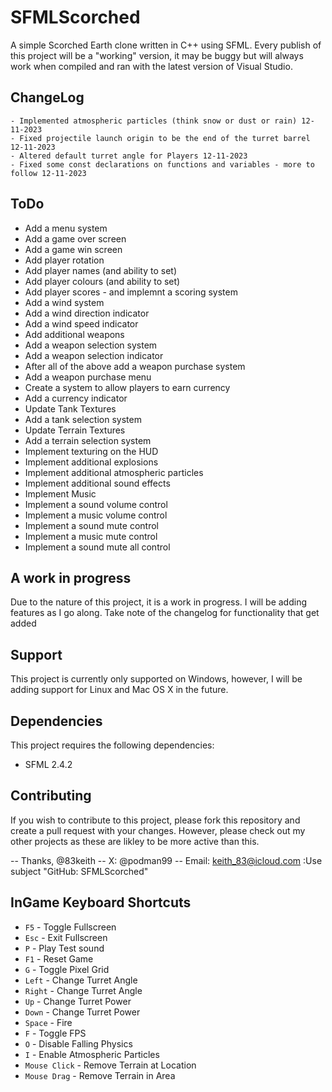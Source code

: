 # SFMLScorched
A simple Scorched Earth clone written in C++ using SFML.
Every publish of this project will be a "working" version, it may be buggy but will always work when compiled and ran with the latest version of Visual Studio.

## ChangeLog
 	- Implemented atmospheric particles (think snow or dust or rain) 12-11-2023
    - Fixed projectile launch origin to be the end of the turret barrel 12-11-2023
    - Altered default turret angle for Players 12-11-2023
    - Fixed some const declarations on functions and variables - more to follow 12-11-2023


## ToDo
 - Add a menu system
 - Add a game over screen
 - Add a game win screen
 - Add player rotation
 - Add player names (and ability to set)
 - Add player colours (and ability to set)
 - Add player scores - and implemnt a scoring system
 - Add a wind system
 - Add a wind direction indicator
 - Add a wind speed indicator
 - Add additional weapons
 - Add a weapon selection system
 - Add a weapon selection indicator
 - After all of the above add a weapon purchase system
 - Add a weapon purchase menu
 - Create a system to allow players to earn currency
 - Add a currency indicator
 - Update Tank Textures
 - Add a tank selection system
 - Update Terrain Textures
 - Add a terrain selection system
 - Implement texturing on the HUD
 - Implement additional explosions
 - Implement additional atmospheric particles
 - Implement additional sound effects
 - Implement Music
 - Implement a sound volume control
 - Implement a music volume control
 - Implement a sound mute control
 - Implement a music mute control
 - Implement a sound mute all control

## A work in progress
Due to the nature of this project, it is a work in progress. I will be adding features as I go along. Take note of the changelog for functionality that get added

## Support
This project is currently only supported on Windows, however, I will be adding support for Linux and Mac OS X in the future.

## Dependencies
This project requires the following dependencies:
* SFML 2.4.2

## Contributing
If you wish to contribute to this project, please fork this repository and create a pull request with your changes.
However, please check out my other projects as these are likley to be more active than this.

-- Thanks, @83keith
-- X: @podman99
-- Email: keith_83@icloud.com :Use subject "GitHub: SFMLScorched"

## InGame Keyboard Shortcuts
* `F5` - Toggle Fullscreen
* `Esc` - Exit Fullscreen
* `P` - Play Test sound
* `F1` - Reset Game
* `G` - Toggle Pixel Grid
* `Left` - Change Turret Angle
* `Right` - Change Turret Angle
* `Up` - Change Turret Power
* `Down` - Change Turret Power
* `Space` - Fire
* `F` - Toggle FPS
* `O` - Disable Falling Physics
* `I` - Enable Atmospheric Particles
* `Mouse Click` - Remove Terrain at Location
* `Mouse Drag` - Remove Terrain in Area